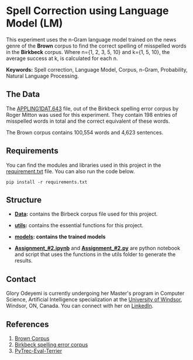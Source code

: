 # Spell Correction using Language Model (LM)
This experiment uses the n-Gram language model trained on the news genre of the **Brown** corpus to find the correct spelling of misspelled words in the **Birkbeck** corpus. Where n={1, 2, 3, 5, 10} and k={1, 5, 10}, the average success at k, is calculated for each n.

**Keywords:** Spell correction, Language Model, Corpus, n-Gram, Probability, Natural Language Processing.

## The Data
The [APPLING1DAT.643](https://github.com/gloryodeyemi/COMP_8730_Assignment2/blob/main/Data/APPLING1DAT.643) file, out of the Birkbeck spelling error corpus by Roger Mitton was used for this experiment. They contain 198 entries of misspelled words in total and the correct equivalent of these words.

The Brown corpus contains 100,554 words and 4,623 sentences.

## Requirements
You can find the modules and libraries used in this project in the [requirement.txt](https://github.com/gloryodeyemi/COMP_8730_Assignment1/blob/main/requirements.txt) file. You can also run the code below.
```
pip install -r requirements.txt
```

## Structure
* **[Data](https://github.com/gloryodeyemi/COMP_8730_Assignment2/tree/main/Data):** contains the Birbeck corpus file used for this project.

* **[utils](https://github.com/gloryodeyemi/COMP_8730_Assignment2/tree/main/utils):** contains the essential functions for this project.

* **[models](https://github.com/gloryodeyemi/COMP_8730_Assignment2/tree/main/models): contains the trained models**

* **[Assignment_#2.ipynb](https://github.com/gloryodeyemi/COMP_8730_Assignment2/blob/main/Assignment_%232.ipynb)** and **[Assignment_#2.py](https://github.com/gloryodeyemi/COMP_8730_Assignment2/blob/main/Assignment_%232.py)** are python notebook and script that uses the functions in the utils folder to generate the results.

## Contact
Glory Odeyemi is currently undergoing her Master's program in Computer Science, Artificial Intelligence specialization at the [University of Windsor](https://www.uwindsor.ca/), Windsor, ON, Canada. You can connect with her on [LinkedIn](https://www.linkedin.com/in/glory-odeyemi-a3a680169/).

## References
1. [Brown Corpus](https://en.wikipedia.org/wiki/Brown_Corpus)
2. [Birkbeck spelling error corpus](https://ota.bodleian.ox.ac.uk/repository/xmlui/handle/20.500.12024/0643)
3. [PyTrec-Eval-Terrier](https://pypi.org/project/pytrec-eval-terrier/)

